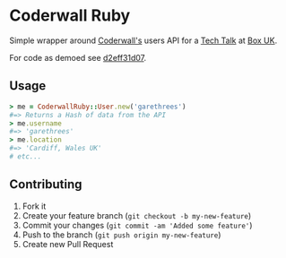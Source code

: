 # Coderwall Ruby

Simple wrapper around [Coderwall's](http://coderwall.com) users API for a [Tech Talk](https://speakerdeck.com/gareth/hello-ruby) at [Box UK](http://boxuk.com).

For code as demoed see [d2eff31d07](https://github.com/garethrees/coderwall_ruby/commit/d2eff31d07c6aa95b7089fa7c17cc6a4b279aa44).

## Usage

```ruby
> me = CoderwallRuby::User.new('garethrees')
#=> Returns a Hash of data from the API
> me.username
#=> 'garethrees'
> me.location
#=> 'Cardiff, Wales UK'
# etc...
```

## Contributing

1. Fork it
2. Create your feature branch (`git checkout -b my-new-feature`)
3. Commit your changes (`git commit -am 'Added some feature'`)
4. Push to the branch (`git push origin my-new-feature`)
5. Create new Pull Request
